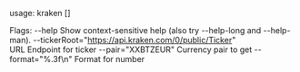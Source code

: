 usage: kraken [<flags>]

Flags:
  --help             Show context-sensitive help (also try --help-long and
                     --help-man).
  --tickerRoot="https://api.kraken.com/0/public/Ticker"  
                     URL Endpoint for ticker
  --pair="XXBTZEUR"  Currency pair to get
  --format="%.3f\n"  Format for number


